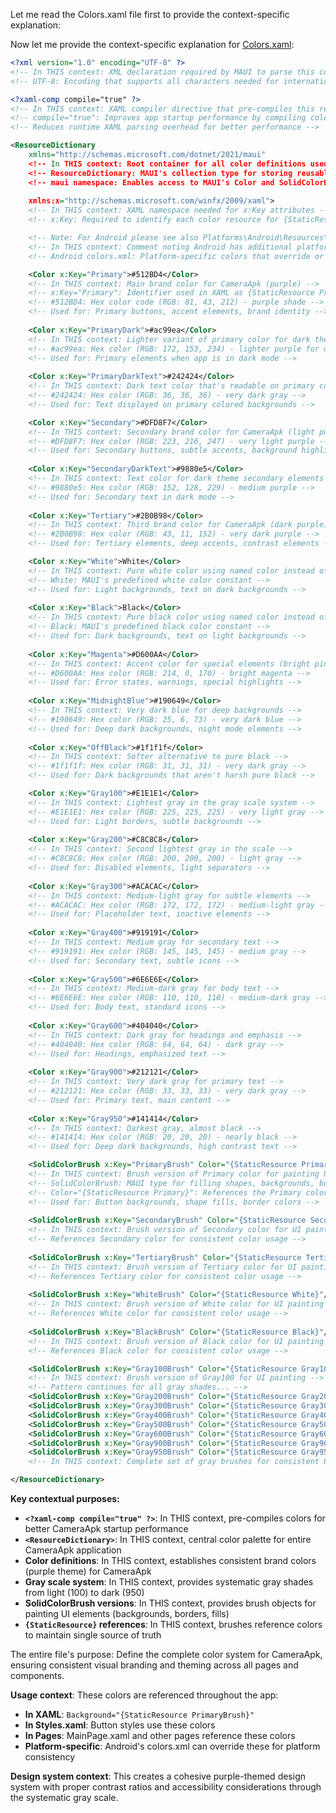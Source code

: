 Let me read the Colors.xaml file first to provide the context-specific explanation:

Now let me provide the context-specific explanation for [Colors.xaml](cci:7://file:///c:/Users/Parth/Desktop/2025/Personl/MAUIAPP/CameraApk/Resources/Styles/Colors.xaml:0:0-0:0):

```xml
<?xml version="1.0" encoding="UTF-8" ?>
<!-- In THIS context: XML declaration required by MAUI to parse this color resource file -->
<!-- UTF-8: Encoding that supports all characters needed for international color names -->

<?xaml-comp compile="true" ?>
<!-- In THIS context: XAML compiler directive that pre-compiles this resource dictionary -->
<!-- compile="true": Improves app startup performance by compiling colors at build time -->
<!-- Reduces runtime XAML parsing overhead for better performance -->

<ResourceDictionary 
    xmlns="http://schemas.microsoft.com/dotnet/2021/maui"
    <!-- In THIS context: Root container for all color definitions used across CameraApk -->
    <!-- ResourceDictionary: MAUI's collection type for storing reusable resources -->
    <!-- maui namespace: Enables access to MAUI's Color and SolidColorBrush types -->
    
    xmlns:x="http://schemas.microsoft.com/winfx/2009/xaml">
    <!-- In THIS context: XAML namespace needed for x:Key attributes -->
    <!-- x:Key: Required to identify each color resource for {StaticResource} lookups -->

    <!-- Note: For Android please see also Platforms\Android\Resources\values\colors.xml -->
    <!-- In THIS context: Comment noting Android has additional platform-specific color definitions -->
    <!-- Android colors.xml: Platform-specific colors that override or supplement these MAUI colors -->

    <Color x:Key="Primary">#512BD4</Color>
    <!-- In THIS context: Main brand color for CameraApk (purple) -->
    <!-- x:Key="Primary": Identifier used in XAML as {StaticResource Primary} -->
    <!-- #512BD4: Hex color code (RGB: 81, 43, 212) - purple shade -->
    <!-- Used for: Primary buttons, accent elements, brand identity -->
    
    <Color x:Key="PrimaryDark">#ac99ea</Color>
    <!-- In THIS context: Lighter variant of primary color for dark theme -->
    <!-- #ac99ea: Hex color (RGB: 172, 153, 234) - lighter purple for dark backgrounds -->
    <!-- Used for: Primary elements when app is in dark mode -->
    
    <Color x:Key="PrimaryDarkText">#242424</Color>
    <!-- In THIS context: Dark text color that's readable on primary color backgrounds -->
    <!-- #242424: Hex color (RGB: 36, 36, 36) - very dark gray -->
    <!-- Used for: Text displayed on primary colored backgrounds -->

    <Color x:Key="Secondary">#DFD8F7</Color>
    <!-- In THIS context: Secondary brand color for CameraApk (light purple) -->
    <!-- #DFD8F7: Hex color (RGB: 223, 216, 247) - very light purple -->
    <!-- Used for: Secondary buttons, subtle accents, background highlights -->
    
    <Color x:Key="SecondaryDarkText">#9880e5</Color>
    <!-- In THIS context: Text color for dark theme secondary elements -->
    <!-- #9880e5: Hex color (RGB: 152, 128, 229) - medium purple -->
    <!-- Used for: Secondary text in dark mode -->
    
    <Color x:Key="Tertiary">#2B0B98</Color>
    <!-- In THIS context: Third brand color for CameraApk (dark purple) -->
    <!-- #2B0B98: Hex color (RGB: 43, 11, 152) - very dark purple -->
    <!-- Used for: Tertiary elements, deep accents, contrast elements -->

    <Color x:Key="White">White</Color>
    <!-- In THIS context: Pure white color using named color instead of hex -->
    <!-- White: MAUI's predefined white color constant -->
    <!-- Used for: Light backgrounds, text on dark backgrounds -->
    
    <Color x:Key="Black">Black</Color>
    <!-- In THIS context: Pure black color using named color instead of hex -->
    <!-- Black: MAUI's predefined black color constant -->
    <!-- Used for: Dark backgrounds, text on light backgrounds -->
    
    <Color x:Key="Magenta">#D600AA</Color>
    <!-- In THIS context: Accent color for special elements (bright pink) -->
    <!-- #D600AA: Hex color (RGB: 214, 0, 170) - bright magenta -->
    <!-- Used for: Error states, warnings, special highlights -->
    
    <Color x:Key="MidnightBlue">#190649</Color>
    <!-- In THIS context: Very dark blue for deep backgrounds -->
    <!-- #190649: Hex color (RGB: 25, 6, 73) - very dark blue -->
    <!-- Used for: Deep dark backgrounds, night mode elements -->
    
    <Color x:Key="OffBlack">#1f1f1f</Color>
    <!-- In THIS context: Softer alternative to pure black -->
    <!-- #1f1f1f: Hex color (RGB: 31, 31, 31) - very dark gray -->
    <!-- Used for: Dark backgrounds that aren't harsh pure black -->

    <Color x:Key="Gray100">#E1E1E1</Color>
    <!-- In THIS context: Lightest gray in the gray scale system -->
    <!-- #E1E1E1: Hex color (RGB: 225, 225, 225) - very light gray -->
    <!-- Used for: Light borders, subtle backgrounds -->
    
    <Color x:Key="Gray200">#C8C8C8</Color>
    <!-- In THIS context: Second lightest gray in the scale -->
    <!-- #C8C8C8: Hex color (RGB: 200, 200, 200) - light gray -->
    <!-- Used for: Disabled elements, light separators -->
    
    <Color x:Key="Gray300">#ACACAC</Color>
    <!-- In THIS context: Medium-light gray for subtle elements -->
    <!-- #ACACAC: Hex color (RGB: 172, 172, 172) - medium-light gray -->
    <!-- Used for: Placeholder text, inactive elements -->
    
    <Color x:Key="Gray400">#919191</Color>
    <!-- In THIS context: Medium gray for secondary text -->
    <!-- #919191: Hex color (RGB: 145, 145, 145) - medium gray -->
    <!-- Used for: Secondary text, subtle icons -->
    
    <Color x:Key="Gray500">#6E6E6E</Color>
    <!-- In THIS context: Medium-dark gray for body text -->
    <!-- #6E6E6E: Hex color (RGB: 110, 110, 110) - medium-dark gray -->
    <!-- Used for: Body text, standard icons -->
    
    <Color x:Key="Gray600">#404040</Color>
    <!-- In THIS context: Dark gray for headings and emphasis -->
    <!-- #404040: Hex color (RGB: 64, 64, 64) - dark gray -->
    <!-- Used for: Headings, emphasized text -->
    
    <Color x:Key="Gray900">#212121</Color>
    <!-- In THIS context: Very dark gray for primary text -->
    <!-- #212121: Hex color (RGB: 33, 33, 33) - very dark gray -->
    <!-- Used for: Primary text, main content -->
    
    <Color x:Key="Gray950">#141414</Color>
    <!-- In THIS context: Darkest gray, almost black -->
    <!-- #141414: Hex color (RGB: 20, 20, 20) - nearly black -->
    <!-- Used for: Deep dark backgrounds, high contrast text -->

    <SolidColorBrush x:Key="PrimaryBrush" Color="{StaticResource Primary}"/>
    <!-- In THIS context: Brush version of Primary color for painting UI elements -->
    <!-- SolidColorBrush: MAUI type for filling shapes, backgrounds, borders -->
    <!-- Color="{StaticResource Primary}": References the Primary color defined above -->
    <!-- Used for: Button backgrounds, shape fills, border colors -->
    
    <SolidColorBrush x:Key="SecondaryBrush" Color="{StaticResource Secondary}"/>
    <!-- In THIS context: Brush version of Secondary color for UI painting -->
    <!-- References Secondary color for consistent color usage -->
    
    <SolidColorBrush x:Key="TertiaryBrush" Color="{StaticResource Tertiary}"/>
    <!-- In THIS context: Brush version of Tertiary color for UI painting -->
    <!-- References Tertiary color for consistent color usage -->
    
    <SolidColorBrush x:Key="WhiteBrush" Color="{StaticResource White}"/>
    <!-- In THIS context: Brush version of White color for UI painting -->
    <!-- References White color for consistent color usage -->
    
    <SolidColorBrush x:Key="BlackBrush" Color="{StaticResource Black}"/>
    <!-- In THIS context: Brush version of Black color for UI painting -->
    <!-- References Black color for consistent color usage -->

    <SolidColorBrush x:Key="Gray100Brush" Color="{StaticResource Gray100}"/>
    <!-- In THIS context: Brush version of Gray100 for UI painting -->
    <!-- Pattern continues for all gray shades... -->
    <SolidColorBrush x:Key="Gray200Brush" Color="{StaticResource Gray200}"/>
    <SolidColorBrush x:Key="Gray300Brush" Color="{StaticResource Gray300}"/>
    <SolidColorBrush x:Key="Gray400Brush" Color="{StaticResource Gray400}"/>
    <SolidColorBrush x:Key="Gray500Brush" Color="{StaticResource Gray500}"/>
    <SolidColorBrush x:Key="Gray600Brush" Color="{StaticResource Gray600}"/>
    <SolidColorBrush x:Key="Gray900Brush" Color="{StaticResource Gray900}"/>
    <SolidColorBrush x:Key="Gray950Brush" Color="{StaticResource Gray950}"/>
    <!-- In THIS context: Complete set of gray brushes for consistent UI painting -->

</ResourceDictionary>
```

**Key contextual purposes:**

- **`<?xaml-comp compile="true" ?>`**: In THIS context, pre-compiles colors for better CameraApk startup performance
- **`<ResourceDictionary>`**: In THIS context, central color palette for entire CameraApk application
- **Color definitions**: In THIS context, establishes consistent brand colors (purple theme) for CameraApk
- **Gray scale system**: In THIS context, provides systematic gray shades from light (100) to dark (950)
- **SolidColorBrush versions**: In THIS context, provides brush objects for painting UI elements (backgrounds, borders, fills)
- **`{StaticResource}` references**: In THIS context, brushes reference colors to maintain single source of truth

The entire file's purpose: Define the complete color system for CameraApk, ensuring consistent visual branding and theming across all pages and components.

**Usage context**: These colors are referenced throughout the app:
- **In XAML**: `Background="{StaticResource PrimaryBrush}"`
- **In Styles.xaml**: Button styles use these colors
- **In Pages**: MainPage.xaml and other pages reference these colors
- **Platform-specific**: Android's colors.xml can override these for platform consistency

**Design system context**: This creates a cohesive purple-themed design system with proper contrast ratios and accessibility considerations through the systematic gray scale.